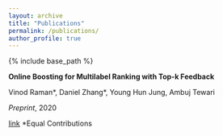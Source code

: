 ```yaml
---
layout: archive
title: "Publications"
permalink: /publications/
author_profile: true
---
```


{% include base_path %}

**Online Boosting for Multilabel Ranking with Top-k Feedback**

Vinod Raman*, Daniel Zhang*, Young Hun Jung, Ambuj Tewari

_Preprint_, 2020

[link](https://arxiv.org/pdf/1910.10937.pdf)
*Equal Contributions
